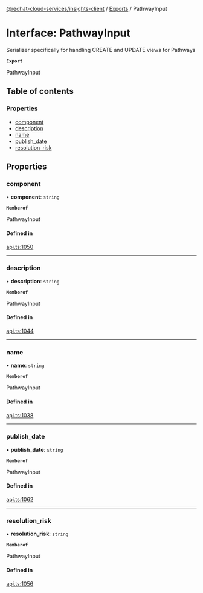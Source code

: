 [@redhat-cloud-services/insights-client](../README.md) / [Exports](../modules.md) / PathwayInput

# Interface: PathwayInput

Serializer specifically for handling CREATE and UPDATE views for Pathways

**`Export`**

PathwayInput

## Table of contents

### Properties

- [component](PathwayInput.md#component)
- [description](PathwayInput.md#description)
- [name](PathwayInput.md#name)
- [publish\_date](PathwayInput.md#publish_date)
- [resolution\_risk](PathwayInput.md#resolution_risk)

## Properties

### component

• **component**: `string`

**`Memberof`**

PathwayInput

#### Defined in

[api.ts:1050](https://github.com/RedHatInsights/javascript-clients/blob/main/packages/insights/api.ts#L1050)

___

### description

• **description**: `string`

**`Memberof`**

PathwayInput

#### Defined in

[api.ts:1044](https://github.com/RedHatInsights/javascript-clients/blob/main/packages/insights/api.ts#L1044)

___

### name

• **name**: `string`

**`Memberof`**

PathwayInput

#### Defined in

[api.ts:1038](https://github.com/RedHatInsights/javascript-clients/blob/main/packages/insights/api.ts#L1038)

___

### publish\_date

• **publish\_date**: `string`

**`Memberof`**

PathwayInput

#### Defined in

[api.ts:1062](https://github.com/RedHatInsights/javascript-clients/blob/main/packages/insights/api.ts#L1062)

___

### resolution\_risk

• **resolution\_risk**: `string`

**`Memberof`**

PathwayInput

#### Defined in

[api.ts:1056](https://github.com/RedHatInsights/javascript-clients/blob/main/packages/insights/api.ts#L1056)
